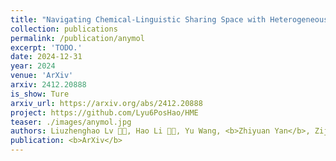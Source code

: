 ```yaml
---
title: "Navigating Chemical-Linguistic Sharing Space with Heterogeneous Molecular Encoding"
collection: publications
permalink: /publication/anymol
excerpt: 'TODO.'
date: 2024-12-31
year: 2024
venue: 'ArXiv'
arxiv: 2412.20888
is_show: Ture
arxiv_url: https://arxiv.org/abs/2412.20888
project: https://github.com/Lyu6PosHao/HME
teaser: ./images/anymol.jpg
authors: Liuzhenghao Lv 🧑‍💻, Hao Li 🧑‍💻, Yu Wang, <b>Zhiyuan Yan</b>, Zijun Chen, Zongying Lin, Li Yuan 📮, Yonghong Tian 📮
publication: <b>ArXiv</b>
---
```


<!-- [Download paper here](https://arxiv.org/pdf/2412.20888.pdf) -->
